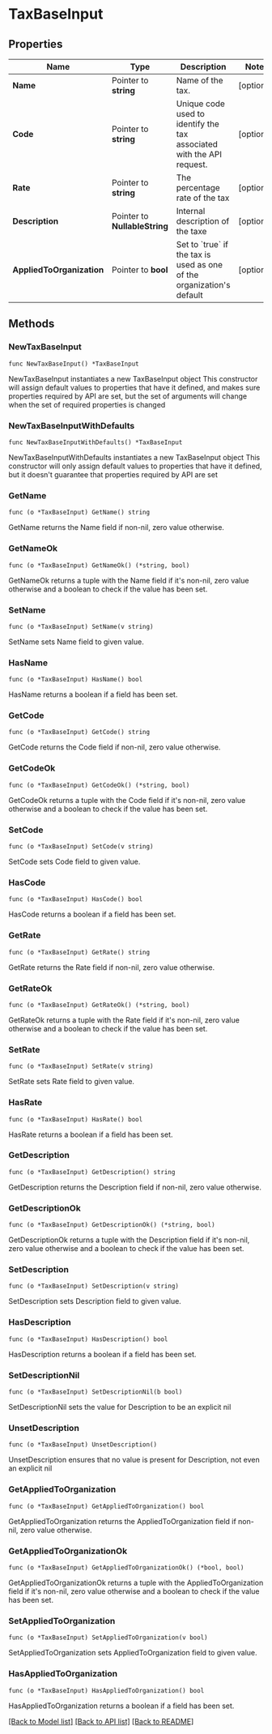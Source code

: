 # TaxBaseInput

## Properties

Name | Type | Description | Notes
------------ | ------------- | ------------- | -------------
**Name** | Pointer to **string** | Name of the tax. | [optional] 
**Code** | Pointer to **string** | Unique code used to identify the tax associated with the API request. | [optional] 
**Rate** | Pointer to **string** | The percentage rate of the tax | [optional] 
**Description** | Pointer to **NullableString** | Internal description of the taxe | [optional] 
**AppliedToOrganization** | Pointer to **bool** | Set to &#x60;true&#x60; if the tax is used as one of the organization&#39;s default | [optional] 

## Methods

### NewTaxBaseInput

`func NewTaxBaseInput() *TaxBaseInput`

NewTaxBaseInput instantiates a new TaxBaseInput object
This constructor will assign default values to properties that have it defined,
and makes sure properties required by API are set, but the set of arguments
will change when the set of required properties is changed

### NewTaxBaseInputWithDefaults

`func NewTaxBaseInputWithDefaults() *TaxBaseInput`

NewTaxBaseInputWithDefaults instantiates a new TaxBaseInput object
This constructor will only assign default values to properties that have it defined,
but it doesn't guarantee that properties required by API are set

### GetName

`func (o *TaxBaseInput) GetName() string`

GetName returns the Name field if non-nil, zero value otherwise.

### GetNameOk

`func (o *TaxBaseInput) GetNameOk() (*string, bool)`

GetNameOk returns a tuple with the Name field if it's non-nil, zero value otherwise
and a boolean to check if the value has been set.

### SetName

`func (o *TaxBaseInput) SetName(v string)`

SetName sets Name field to given value.

### HasName

`func (o *TaxBaseInput) HasName() bool`

HasName returns a boolean if a field has been set.

### GetCode

`func (o *TaxBaseInput) GetCode() string`

GetCode returns the Code field if non-nil, zero value otherwise.

### GetCodeOk

`func (o *TaxBaseInput) GetCodeOk() (*string, bool)`

GetCodeOk returns a tuple with the Code field if it's non-nil, zero value otherwise
and a boolean to check if the value has been set.

### SetCode

`func (o *TaxBaseInput) SetCode(v string)`

SetCode sets Code field to given value.

### HasCode

`func (o *TaxBaseInput) HasCode() bool`

HasCode returns a boolean if a field has been set.

### GetRate

`func (o *TaxBaseInput) GetRate() string`

GetRate returns the Rate field if non-nil, zero value otherwise.

### GetRateOk

`func (o *TaxBaseInput) GetRateOk() (*string, bool)`

GetRateOk returns a tuple with the Rate field if it's non-nil, zero value otherwise
and a boolean to check if the value has been set.

### SetRate

`func (o *TaxBaseInput) SetRate(v string)`

SetRate sets Rate field to given value.

### HasRate

`func (o *TaxBaseInput) HasRate() bool`

HasRate returns a boolean if a field has been set.

### GetDescription

`func (o *TaxBaseInput) GetDescription() string`

GetDescription returns the Description field if non-nil, zero value otherwise.

### GetDescriptionOk

`func (o *TaxBaseInput) GetDescriptionOk() (*string, bool)`

GetDescriptionOk returns a tuple with the Description field if it's non-nil, zero value otherwise
and a boolean to check if the value has been set.

### SetDescription

`func (o *TaxBaseInput) SetDescription(v string)`

SetDescription sets Description field to given value.

### HasDescription

`func (o *TaxBaseInput) HasDescription() bool`

HasDescription returns a boolean if a field has been set.

### SetDescriptionNil

`func (o *TaxBaseInput) SetDescriptionNil(b bool)`

 SetDescriptionNil sets the value for Description to be an explicit nil

### UnsetDescription
`func (o *TaxBaseInput) UnsetDescription()`

UnsetDescription ensures that no value is present for Description, not even an explicit nil
### GetAppliedToOrganization

`func (o *TaxBaseInput) GetAppliedToOrganization() bool`

GetAppliedToOrganization returns the AppliedToOrganization field if non-nil, zero value otherwise.

### GetAppliedToOrganizationOk

`func (o *TaxBaseInput) GetAppliedToOrganizationOk() (*bool, bool)`

GetAppliedToOrganizationOk returns a tuple with the AppliedToOrganization field if it's non-nil, zero value otherwise
and a boolean to check if the value has been set.

### SetAppliedToOrganization

`func (o *TaxBaseInput) SetAppliedToOrganization(v bool)`

SetAppliedToOrganization sets AppliedToOrganization field to given value.

### HasAppliedToOrganization

`func (o *TaxBaseInput) HasAppliedToOrganization() bool`

HasAppliedToOrganization returns a boolean if a field has been set.


[[Back to Model list]](../README.md#documentation-for-models) [[Back to API list]](../README.md#documentation-for-api-endpoints) [[Back to README]](../README.md)


